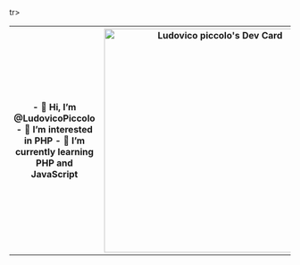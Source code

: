 <table>
<tr>
  <th>
  <p> 
    - 👋 Hi, I’m @LudovicoPiccolo
    - 👀 I’m interested in PHP
    - 🌱 I’m currently learning PHP and JavaScript
  </p>
  </th>
  <th>
    <a href="https://app.daily.dev/ludovicopiccolo"><img src="https://api.daily.dev/devcards/4f2321cadf4f44d284ffe00064c3fa2a.png?r=r81" width="400" alt="Ludovico piccolo's Dev Card"/></a>
  </th>
</th>tr>
